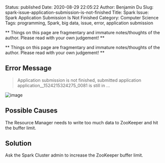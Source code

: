 Status: published
Date: 2020-08-29 22:05:22
Author: Benjamin Du
Slug: spark-issue-application-submission-is-not-finished
Title: Spark Issue: Spark Application Submission Is Not Finished
Category: Computer Science
Tags: programming, Spark, big data, issue, error, application submission

**
Things on this page are fragmentary and immature notes/thoughts of the author.
Please read with your own judgement!
**


**
Things on this page are fragmentary and immature notes/thoughts of the author.
Please read with your own judgement!
**

## Error Message

> Application submission is not finished, submitted application application__1524215324275_0081 is still in ...

![image](https://user-images.githubusercontent.com/824507/57563475-447c7e00-7353-11e9-8421-4b51e58ef18d.png)

## Possible Causes

The Resource Manager needs to write too much data to ZooKeeper and hit the buffer limit.

## Solution

Ask the Spark Cluster admin to increase the ZooKeeper buffer limit.
